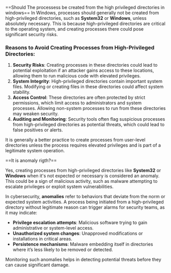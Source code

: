 ==Should The processess be created from the high privileged directories in windows==
In Windows, processes should generally not be created from high-privileged directories, such as **System32** or **Windows**, unless absolutely necessary. This is because high-privileged directories are critical to the operating system, and creating processes there could pose significant security risks.

### Reasons to Avoid Creating Processes from High-Privileged Directories:
1. **Security Risks**: Creating processes in these directories could lead to potential exploitation if an attacker gains access to these locations, allowing them to run malicious code with elevated privileges.
2. **System Integrity**: High-privileged directories contain important system files. Modifying or creating files in these directories could affect system stability.
3. **Access Control**: These directories are often protected by strict permissions, which limit access to administrators and system processes. Allowing non-system processes to run from these directories may weaken security.
4. **Auditing and Monitoring**: Security tools often flag suspicious processes from high-privileged directories as potential threats, which could lead to false positives or alerts.

It is generally a better practice to create processes from user-level directories unless the process requires elevated privileges and is part of a legitimate system operation.

==It is anomaly rigth?==

Yes, creating processes from high-privileged directories like **System32** or **Windows** when it's not expected or necessary is considered an anomaly. This could be a sign of malicious activity, such as malware attempting to escalate privileges or exploit system vulnerabilities.

In cybersecurity, **anomalies** refer to behaviors that deviate from the norm or expected system activities. A process being initiated from a high-privileged directory without legitimate reason can trigger alarms for security teams, as it may indicate:

- **Privilege escalation attempts**: Malicious software trying to gain administrative or system-level access.
- **Unauthorized system changes**: Unapproved modifications or installations in critical areas.
- **Persistence mechanisms**: Malware embedding itself in directories where it’s less likely to be removed or detected.

Monitoring such anomalies helps in detecting potential threats before they can cause significant damage.
